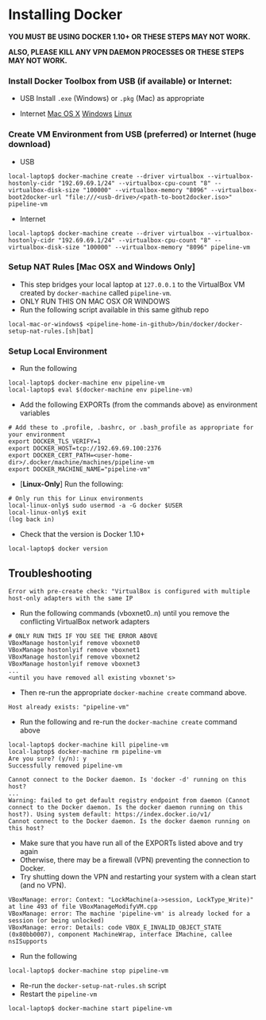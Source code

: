 # Installing Docker
**YOU MUST BE USING DOCKER 1.10+ OR THESE STEPS MAY NOT WORK.**

**ALSO, PLEASE KILL ANY VPN DAEMON PROCESSES OR THESE STEPS MAY NOT WORK.**

### Install Docker Toolbox from USB (if available) or Internet:
* USB
Install `.exe` (Windows) or `.pkg` (Mac) as appropriate

* Internet
[Mac OS X](https://docs.docker.com/mac/)
[Windows](https://docs.docker.com/windows/)
[Linux](https://docs.docker.com/linux/)

### Create VM Environment from USB (preferred) or Internet (huge download)
* USB
```
local-laptop$ docker-machine create --driver virtualbox --virtualbox-hostonly-cidr "192.69.69.1/24" --virtualbox-cpu-count "8" --virtualbox-disk-size "100000" --virtualbox-memory "8096" --virtualbox-boot2docker-url "file:///<usb-drive>/<path-to-boot2docker.iso>" pipeline-vm
```
* Internet
```
local-laptop$ docker-machine create --driver virtualbox --virtualbox-hostonly-cidr "192.69.69.1/24" --virtualbox-cpu-count "8" --virtualbox-disk-size "100000" --virtualbox-memory "8096" pipeline-vm
```

### Setup NAT Rules [**Mac OSX and Windows Only**]
* This step bridges your local laptop at `127.0.0.1` to the VirtualBox VM created by `docker-machine` called `pipeline-vm`.
* ONLY RUN THIS ON MAC OSX OR WINDOWS
* Run the following script available in this same github repo
```
local-mac-or-windows$ <pipeline-home-in-github>/bin/docker/docker-setup-nat-rules.[sh|bat]
```

### Setup Local Environment
* Run the following
```
local-laptop$ docker-machine env pipeline-vm
local-laptop$ eval $(docker-machine env pipeline-vm)
```
* Add the following EXPORTs (from the commands above) as environment variables
```
# Add these to .profile, .bashrc, or .bash_profile as appropriate for your environment
export DOCKER_TLS_VERIFY=1
export DOCKER_HOST=tcp://192.69.69.100:2376
export DOCKER_CERT_PATH=<user-home-dir>/.docker/machine/machines/pipeline-vm
export DOCKER_MACHINE_NAME="pipeline-vm"
```

* [**Linux-Only**] Run the following:
```
# Only run this for Linux environments
local-linux-only$ sudo usermod -a -G docker $USER
local-linux-only$ exit
(log back in)
```

* Check that the version is Docker 1.10+
```
local-laptop$ docker version
```

## Troubleshooting
```
Error with pre-create check: "VirtualBox is configured with multiple host-only adapters with the same IP
```
* Run the following commands (vboxnet0..n) until you remove the conflicting VirtualBox network adapters
```
# ONLY RUN THIS IF YOU SEE THE ERROR ABOVE
VBoxManage hostonlyif remove vboxnet0
VBoxManage hostonlyif remove vboxnet1
VBoxManage hostonlyif remove vboxnet2
VBoxManage hostonlyif remove vboxnet3
...
<until you have removed all existing vboxnet's>
```
* Then re-run the appropriate `docker-machine create` command above.

```
Host already exists: "pipeline-vm"
```
* Run the following and re-run the `docker-machine create` command above
```
local-laptop$ docker-machine kill pipeline-vm
local-laptop$ docker-machine rm pipeline-vm
Are you sure? (y/n): y
Successfully removed pipeline-vm
```

```
Cannot connect to the Docker daemon. Is 'docker -d' running on this host?
...
Warning: failed to get default registry endpoint from daemon (Cannot connect to the Docker daemon. Is the docker daemon running on this host?). Using system default: https://index.docker.io/v1/
Cannot connect to the Docker daemon. Is the docker daemon running on this host?
```
* Make sure that you have run all of the EXPORTs listed above and try again
* Otherwise, there may be a firewall (VPN) preventing the connection to Docker.
* Try shutting down the VPN and restarting your system with a clean start (and no VPN).

```
VBoxManage: error: Context: "LockMachine(a->session, LockType_Write)" at line 493 of file VBoxManageModifyVM.cpp
VBoxManage: error: The machine 'pipeline-vm' is already locked for a session (or being unlocked)
VBoxManage: error: Details: code VBOX_E_INVALID_OBJECT_STATE (0x80bb0007), component MachineWrap, interface IMachine, callee nsISupports
```
* Run the following
```
local-laptop$ docker-machine stop pipeline-vm
```
* Re-run the `docker-setup-nat-rules.sh` script 
* Restart the `pipeline-vm`
```
local-laptop$ docker-machine start pipeline-vm
```